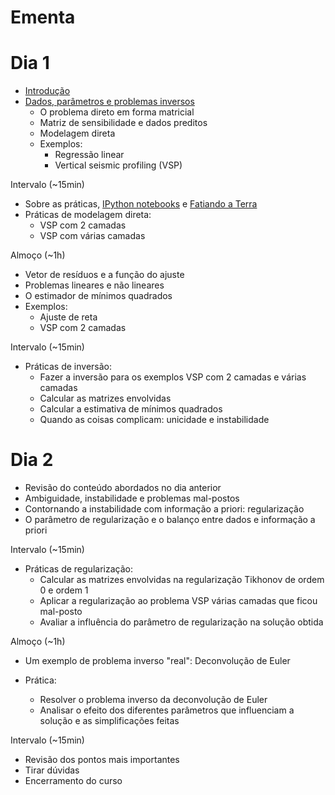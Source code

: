 # Ementa

# Dia 1

* [Introdução](http://pinga-lab.github.io/inversao-unb-2014/introducao.html)
* [Dados, parâmetros e problemas inversos](http://pinga-lab.github.io/inversao-unb-2014/dados_e_parametros.html)
    * O problema direto em forma matricial
    * Matriz de sensibilidade e dados preditos
    * Modelagem direta
    * Exemplos:
       * Regressão linear
       * Vertical seismic profiling (VSP)

Intervalo (~15min)

* Sobre as práticas,
  [IPython notebooks](http://ipython.org/notebook.html) e
  [Fatiando a Terra](http://www.fatiando.org)
* Práticas de modelagem direta:
    * VSP com 2 camadas
    * VSP com várias camadas

Almoço (~1h)

* Vetor de resíduos e a função do ajuste
* Problemas lineares e não lineares
* O estimador de mínimos quadrados
* Exemplos:
    * Ajuste de reta
    * VSP com 2 camadas

Intervalo (~15min)

* Práticas de inversão:
    * Fazer a inversão para os exemplos VSP com 2 camadas e várias camadas
    * Calcular as matrizes envolvidas
    * Calcular a estimativa de mínimos quadrados
    * Quando as coisas complicam: unicidade e instabilidade

# Dia 2

* Revisão do conteúdo abordados no dia anterior
* Ambiguidade, instabilidade e problemas mal-postos
* Contornando a instabilidade com informação a priori: regularização
* O parâmetro de regularização e o balanço entre dados e informação a priori

Intervalo (~15min)

* Práticas de regularização:
    * Calcular as matrizes envolvidas na regularização Tikhonov de ordem 0 e
      ordem 1
    * Aplicar a regularização ao problema VSP várias camadas que ficou
      mal-posto
    * Avaliar a influência do parâmetro de regularização na solução obtida

Almoço (~1h)

* Um exemplo de problema inverso "real": Deconvolução de Euler

* Prática:
    * Resolver o problema inverso da deconvolução de Euler
    * Analisar o efeito dos diferentes parâmetros que influenciam a solução
      e as simplificações feitas

Intervalo (~15min)

* Revisão dos pontos mais importantes
* Tirar dúvidas
* Encerramento do curso
